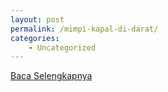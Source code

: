 ```yaml
---
layout: post
permalink: /mimpi-kapal-di-darat/
categories:
    - Uncategorized
---
```


[Baca Selengkapnya](/10)